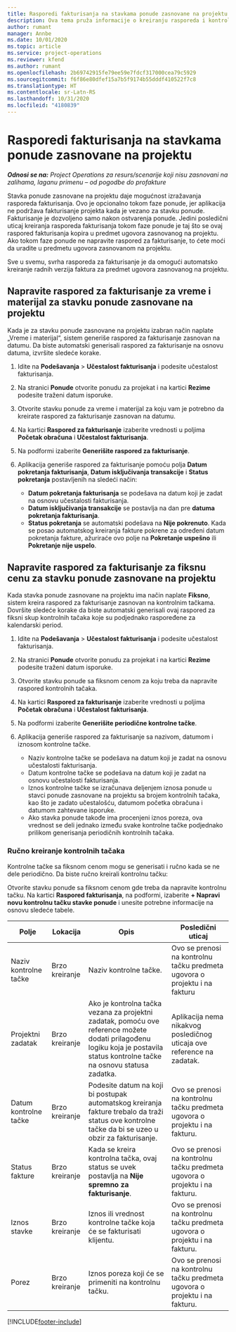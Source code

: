```yaml
---
title: Rasporedi fakturisanja na stavkama ponude zasnovane na projektu
description: Ova tema pruža informacije o kreiranju rasporeda i kontrolnih tačaka fakturisanja za stavke ponude.
author: rumant
manager: Annbe
ms.date: 10/01/2020
ms.topic: article
ms.service: project-operations
ms.reviewer: kfend
ms.author: rumant
ms.openlocfilehash: 2b69742915fe79ee59e7fdcf317000cea79c5929
ms.sourcegitcommit: f6f86e80dfef15a7b5f9174b55dddf410522f7c8
ms.translationtype: HT
ms.contentlocale: sr-Latn-RS
ms.lasthandoff: 10/31/2020
ms.locfileid: "4180839"
---
```

# <a name="invoice-schedules-on-project-based-quote-lines"></a>Rasporedi fakturisanja na stavkama ponude zasnovane na projektu

_**Odnosi se na:** Project Operations za resurs/scenarije koji nisu zasnovani na zalihama, laganu primenu – od pogodbe do profakture_

Stavka ponude zasnovane na projektu daje mogućnost izražavanja rasporeda fakturisanja. Ovo je opcionalno tokom faze ponude, jer aplikacija ne podržava fakturisanje projekta kada je vezano za stavku ponude. Fakturisanje je dozvoljeno samo nakon ostvarenja ponude. Jedini posledični uticaj kreiranja rasporeda fakturisanja tokom faze ponude je taj što se ovaj raspored fakturisanja kopira u predmet ugovora zasnovanog na projektu. Ako tokom faze ponude ne napravite raspored za fakturisanje, to ćete moći da uradite u predmetu ugovora zasnovanom na projektu.

Sve u svemu, svrha rasporeda za fakturisanje je da omogući automatsko kreiranje radnih verzija faktura za predmet ugovora zasnovanog na projektu. 

## <a name="create-a-time-and-material-invoice-schedule-for-a-project-based-quote-line"></a>Napravite raspored za fakturisanje za vreme i materijal za stavku ponude zasnovane na projektu

Kada je za stavku ponude zasnovane na projektu izabran način naplate „Vreme i materijal“, sistem generiše raspored za fakturisanje zasnovan na datumu. Da biste automatski generisali raspored za fakturisanje na osnovu datuma, izvršite sledeće korake.

1. Idite na **Podešavanja** > **Učestalost fakturisanja** i podesite učestalost fakturisanja.
2. Na stranici **Ponude** otvorite ponudu za projekat i na kartici **Rezime** podesite traženi datum isporuke.
3. Otvorite stavku ponude za vreme i materijal za koju vam je potrebno da kreirate raspored za fakturisanje zasnovan na datumu. 
4. Na kartici **Raspored za fakturisanje** izaberite vrednosti u poljima **Početak obračuna** i **Učestalost fakturisanja**. 
5. Na podformi izaberite **Generišite raspored za fakturisanje**.
6. Aplikacija generiše raspored za fakturisanje pomoću polja **Datum pokretanja fakturisanja**, **Datum isključivanja transakcije** i **Status pokretanja** postavljenih na sledeći način:

    - **Datum pokretanja fakturisanja** se podešava na datum koji je zadat na osnovu učestalosti fakturisanja.
    - **Datum isključivanja transakcije** se postavlja na dan pre **datuma pokretanja fakturisanja**.
    - **Status pokretanja** se automatski podešava na **Nije pokrenuto**. Kada se posao automatskog kreiranja fakture pokrene za određeni datum pokretanja fakture, ažuriraće ovo polje na **Pokretanje uspešno** ili **Pokretanje nije uspelo**.

## <a name="create-a-fixed-price-invoice-schedule-for-a-project-based-quote-line"></a>Napravite raspored za fakturisanje za fiksnu cenu za stavku ponude zasnovane na projektu

Kada stavka ponude zasnovane na projektu ima način naplate **Fiksno**, sistem kreira raspored za fakturisanje zasnovan na kontrolnim tačkama. Dovršite sledeće korake da biste automatski generisali ovaj raspored za fiksni skup kontrolnih tačaka koje su podjednako raspoređene za kalendarski period.

1. Idite na **Podešavanja** > **Učestalost fakturisanja** i podesite učestalost fakturisanja.
2. Na stranici **Ponude** otvorite ponudu za projekat i na kartici **Rezime** podesite traženi datum isporuke.
3. Otvorite stavku ponude sa fiksnom cenom za koju treba da napravite raspored kontrolnih tačaka. 
4. Na kartici **Raspored za fakturisanje** izaberite vrednosti u poljima **Početak obračuna** i **Učestalost fakturisanja**. 
5. Na podformi izaberite **Generišite periodične kontrolne tačke**.
6. Aplikacija generiše raspored za fakturisanje sa nazivom, datumom i iznosom kontrolne tačke.

    - Naziv kontrolne tačke se podešava na datum koji je zadat na osnovu učestalosti fakturisanja.
    - Datum kontrolne tačke se podešava na datum koji je zadat na osnovu učestalosti fakturisanja.
    - Iznos kontrolne tačke se izračunava deljenjem iznosa ponude u stavci ponude zasnovane na projektu sa brojem kontrolnih tačaka, kao što je zadato učestalošću, datumom početka obračuna i datumom zahtevane isporuke.
    - Ako stavka ponude takođe ima procenjeni iznos poreza, ova vrednost se deli jednako između svake kontrolne tačke podjednako prilikom generisanja periodičnih kontrolnih tačaka.

### <a name="manually-create-milestones"></a>Ručno kreiranje kontrolnih tačaka

Kontrolne tačke sa fiksnom cenom mogu se generisati i ručno kada se ne dele periodično. Da biste ručno kreirali kontrolnu tačku:

Otvorite stavku ponude sa fiksnom cenom gde treba da napravite kontrolnu tačku. Na kartici **Raspored fakturisanja**, na podformi, izaberite **+ Napravi novu kontrolnu tačku stavke ponude** i unesite potrebne informacije na osnovu sledeće tabele.

| **Polje** | **Lokacija** | **Opis** | **Posledični uticaj** |
| --- | --- | --- | --- |
| Naziv kontrolne tačke | Brzo kreiranje | Naziv kontrolne tačke. | Ovo se prenosi na kontrolnu tačku predmeta ugovora o projektu i na fakturu |
| Projektni zadatak | Brzo kreiranje | Ako je kontrolna tačka vezana za projektni zadatak, pomoću ove reference možete dodati prilagođenu logiku koja je postavila status kontrolne tačke na osnovu statusa zadatka. | Aplikacija nema nikakvog posledičnog uticaja ove reference na zadatak. |
| Datum kontrolne tačke | Brzo kreiranje | Podesite datum na koji bi postupak automatskog kreiranja fakture trebalo da traži status ove kontrolne tačke da bi se uzeo u obzir za fakturisanje. | Ovo se prenosi na kontrolnu tačku predmeta ugovora o projektu i na fakturu. |
| Status fakture | Brzo kreiranje | Kada se kreira kontrolna tačka, ovaj status se uvek postavlja na **Nije spremno za fakturisanje**. | Ovo se prenosi na kontrolnu tačku predmeta ugovora o projektu i na fakturu. |
| Iznos stavke | Brzo kreiranje | Iznos ili vrednost kontrolne tačke koja će se fakturisati klijentu. | Ovo se prenosi na kontrolnu tačku predmeta ugovora o projektu i na fakturu. |
| Porez | Brzo kreiranje | Iznos poreza koji će se primeniti na kontrolnu tačku. | Ovo se prenosi na kontrolnu tačku predmeta ugovora o projektu i na fakturu. |


[!INCLUDE[footer-include](../includes/footer-banner.md)]